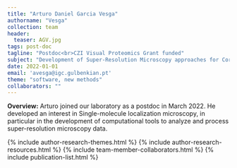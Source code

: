 ```yaml
---
title: "Arturo Daniel Garcia Vesga"
authorname: "Vesga"
collection: team
header:
  teaser: AGV.jpg
tags: post-doc
tagline: "Postdoc<br>CZI Visual Proteomics Grant funded"
subject: "Development of Super-Resolution Microscopy approaches for Correlative Light and Electron Microscopy"
date: 2022-01-01
email: 'avesga@igc.gulbenkian.pt'
theme: "software, new methods"
collaborators: ""
---
```

<p align= "justify">
<p> <b>Overview:</b>
Arturo joined our laboratory as a postdoc in March 2022. He developed an interest in Single-molecule localization microscopy, in particular in the development of computational tools to analyze and process super-resolution microscopy data.

{% include author-research-themes.html %}
{% include author-research-resources.html %}
{% include team-member-collaborators.html %}
{% include publication-list.html %}
